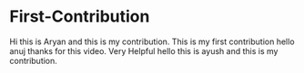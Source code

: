 
# First-Contribution
Hi this is Aryan and this is my contribution.
This is my first contribution
hello anuj thanks for this video. Very Helpful
hello this is ayush and this is my contribution.
